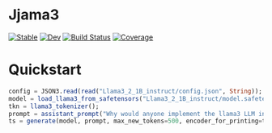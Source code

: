 # Jjama3

[![Stable](https://img.shields.io/badge/docs-stable-blue.svg)](https://MurrellGroup.github.io/Jjama3.jl/stable/)
[![Dev](https://img.shields.io/badge/docs-dev-blue.svg)](https://MurrellGroup.github.io/Jjama3.jl/dev/)
[![Build Status](https://github.com/MurrellGroup/Jjama3.jl/actions/workflows/CI.yml/badge.svg?branch=main)](https://github.com/MurrellGroup/Jjama3.jl/actions/workflows/CI.yml?query=branch%3Amain)
[![Coverage](https://codecov.io/gh/MurrellGroup/Jjama3.jl/branch/main/graph/badge.svg)](https://codecov.io/gh/MurrellGroup/Jjama3.jl)

# Quickstart

```julia
config = JSON3.read(read("Llama3_2_1B_instruct/config.json", String));
model = load_llama3_from_safetensors("Llama3_2_1B_instruct/model.safetensors", config);
tkn = llama3_tokenizer();
prompt = assistant_prompt("Why would anyone implement the llama3 LLM in Julia?", tkn);
ts = generate(model, prompt, max_new_tokens=500, encoder_for_printing=tkn);
```
